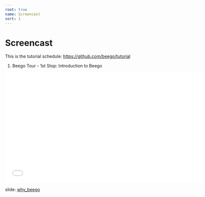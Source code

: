 ```yaml
---
root: true
name: Screencast
sort: 1
---
```


# Screencast

This is the tutorial schedule:
https://github.com/beego/tutorial

1. Beego Tour - 1st Stop: Introduction to Beego

<iframe width="640" height="360" src="//www.youtube.com/embed/zvXDgfoUKFY" frameborder="0" allowfullscreen></iframe>

slide: [why_beego](http://go-talks.appspot.com/github.com/beego/tutorial/en/1/why_beego.slide#1)
